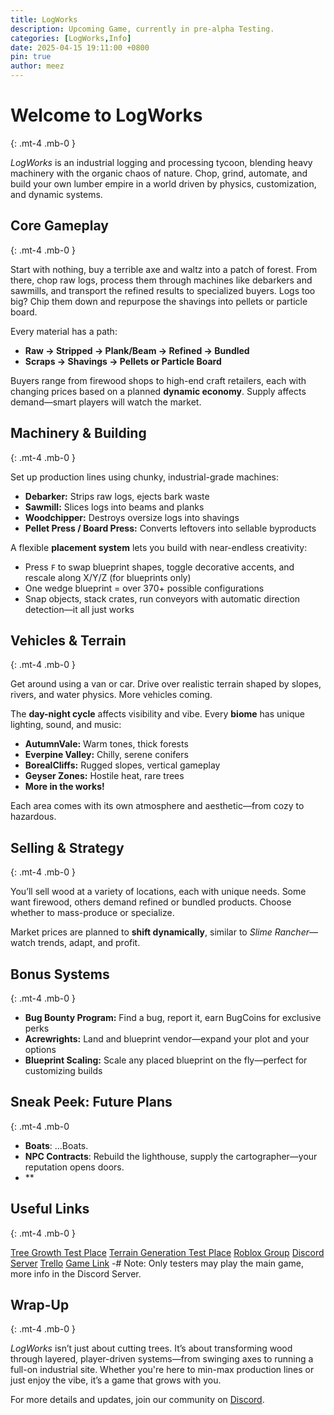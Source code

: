 ```yaml
---
title: LogWorks
description: Upcoming Game, currently in pre-alpha Testing.
categories: [LogWorks,Info]
date: 2025-04-15 19:11:00 +0800
pin: true
author: meez
---
```


# Welcome to LogWorks  
{: .mt-4 .mb-0 }

_LogWorks_ is an industrial logging and processing tycoon, blending heavy machinery with the organic chaos of nature. Chop, grind, automate, and build your own lumber empire in a world driven by physics, customization, and dynamic systems.

## Core Gameplay  
{: .mt-4 .mb-0 }

Start with nothing, buy a terrible axe and waltz into a patch of forest. From there, chop raw logs, process them through machines like debarkers and sawmills, and transport the refined results to specialized buyers. Logs too big? Chip them down and repurpose the shavings into pellets or particle board.

Every material has a path:
- **Raw → Stripped → Plank/Beam → Refined → Bundled**
- **Scraps → Shavings → Pellets or Particle Board**

Buyers range from firewood shops to high-end craft retailers, each with changing prices based on a planned **dynamic economy**. Supply affects demand—smart players will watch the market.

## Machinery & Building  
{: .mt-4 .mb-0 }

Set up production lines using chunky, industrial-grade machines:
- **Debarker:** Strips raw logs, ejects bark waste
- **Sawmill:** Slices logs into beams and planks
- **Woodchipper:** Destroys oversize logs into shavings
- **Pellet Press / Board Press:** Converts leftovers into sellable byproducts

A flexible **placement system** lets you build with near-endless creativity:
- Press `F` to swap blueprint shapes, toggle decorative accents, and rescale along X/Y/Z (for blueprints only)
- One wedge blueprint = over 370+ possible configurations
- Snap objects, stack crates, run conveyors with automatic direction detection—it all just works

## Vehicles & Terrain  
{: .mt-4 .mb-0 }

Get around using a van or car. Drive over realistic terrain shaped by slopes, rivers, and water physics. More vehicles coming.

The **day-night cycle** affects visibility and vibe. Every **biome** has unique lighting, sound, and music:
- **AutumnVale:** Warm tones, thick forests
- **Everpine Valley:** Chilly, serene conifers
- **BorealCliffs:** Rugged slopes, vertical gameplay
- **Geyser Zones:** Hostile heat, rare trees
- **More in the works!**

Each area comes with its own atmosphere and aesthetic—from cozy to hazardous.

## Selling & Strategy  
{: .mt-4 .mb-0 }

You’ll sell wood at a variety of locations, each with unique needs. Some want firewood, others demand refined or bundled products. Choose whether to mass-produce or specialize.  

Market prices are planned to **shift dynamically**, similar to _Slime Rancher_—watch trends, adapt, and profit.

## Bonus Systems  
{: .mt-4 .mb-0 }

- **Bug Bounty Program:** Find a bug, report it, earn BugCoins for exclusive perks
- **Acrewrights:** Land and blueprint vendor—expand your plot and your options
- **Blueprint Scaling:** Scale any placed blueprint on the fly—perfect for customizing builds

## **Sneak Peek: Future Plans**  
{: .mt-4 .mb-0  
- **Boats**: ...Boats.  
- **NPC Contracts**: Rebuild the lighthouse, supply the cartographer—your reputation opens doors.  
- **

## Useful Links
{: .mt-4 .mb-0 }

[Tree Growth Test Place](https://www.roblox.com/games/136798941197244/tree-growth-test-place)
[Terrain Generation Test Place](https://www.roblox.com/games/77420060336935/terrain-generation-playground)
[Roblox Group](https://www.roblox.com/communities/4333835/bepes)
[Discord Server](https://discord.g​g/uEbTSzZnwy)
[Trello](https://trello.com/b/ZumcW8to/tree-game)
[Game Link](https://www.roblox.com/games/138074526293255/tree-test)
-# Note: Only testers may play the main game, more info in the Discord Server.

## Wrap-Up  
{: .mt-4 .mb-0 }

_LogWorks_ isn’t just about cutting trees. It’s about transforming wood through layered, player-driven systems—from swinging axes to running a full-on industrial site. Whether you're here to min-max production lines or just enjoy the vibe, it’s a game that grows with you.


For more details and updates, join our community on [Discord](https://discord.gg/uEbTSzZnwy).
